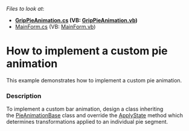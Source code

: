 <!-- default file list -->
*Files to look at*:

* **[GripPieAnimation.cs](./CS/AnimationExample/GripPieAnimation.cs) (VB: [GripPieAnimation.vb](./VB/AnimationExample/GripPieAnimation.vb))**
* [MainForm.cs](./CS/AnimationExample/MainForm.cs) (VB: [MainForm.vb](./VB/AnimationExample/MainForm.vb))
<!-- default file list end -->
# How to implement a custom pie animation


This example demonstrates how to implement a custom pie animation.


<h3>Description</h3>

To implement a custom bar animation, design a class inheriting the&nbsp;<a href="https://documentation.devexpress.com/#CoreLibraries/clsDevExpressXtraChartsPieAnimationBasetopic">PieAnimationBase</a>&nbsp;class and override&nbsp;the&nbsp;<a href="https://documentation.devexpress.com/#CoreLibraries/DevExpressXtraChartsPieAnimationBase_ApplyStatetopic">ApplyState</a>&nbsp;method&nbsp;which determines transformations applied to an individual pie&nbsp;segment.

<br/>


